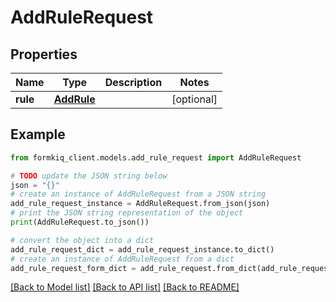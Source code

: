 # AddRuleRequest


## Properties

Name | Type | Description | Notes
------------ | ------------- | ------------- | -------------
**rule** | [**AddRule**](AddRule.md) |  | [optional] 

## Example

```python
from formkiq_client.models.add_rule_request import AddRuleRequest

# TODO update the JSON string below
json = "{}"
# create an instance of AddRuleRequest from a JSON string
add_rule_request_instance = AddRuleRequest.from_json(json)
# print the JSON string representation of the object
print(AddRuleRequest.to_json())

# convert the object into a dict
add_rule_request_dict = add_rule_request_instance.to_dict()
# create an instance of AddRuleRequest from a dict
add_rule_request_form_dict = add_rule_request.from_dict(add_rule_request_dict)
```
[[Back to Model list]](../README.md#documentation-for-models) [[Back to API list]](../README.md#documentation-for-api-endpoints) [[Back to README]](../README.md)


